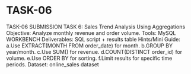# TASK-06
TASK-06 SUBMISSION 
TASK 6: Sales Trend Analysis Using Aggregations
Objective: Analyze monthly revenue and order volume.
Tools: MySQL  WORKBENCH 
Deliverables: SQL script + results table
Hints/Mini Guide:
a.Use EXTRACT(MONTH FROM order_date) for month.
b.GROUP BY year/month.
c.Use SUM() for revenue.
d.COUNT(DISTINCT order_id) for volume.
e.Use ORDER BY for sorting.
f.Limit results for specific time periods.
Dataset: online_sales dataset
